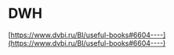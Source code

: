 # DWH

[https://www.dvbi.ru/BI/useful-books#6604----](https://www.dvbi.ru/BI/useful-books#6604----)
